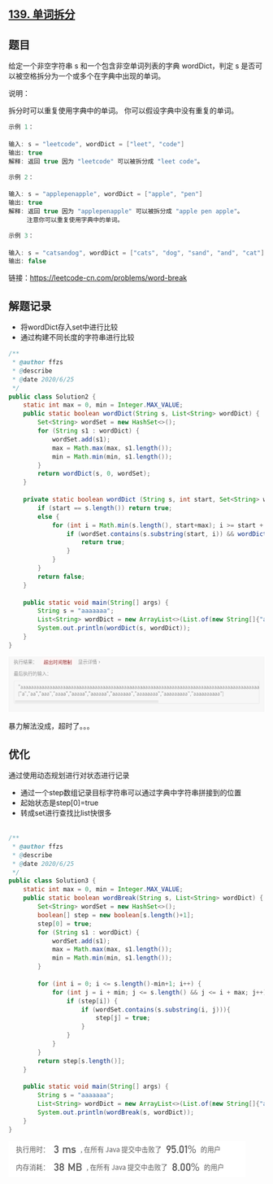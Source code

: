 ## [139. 单词拆分](https://leetcode-cn.com/problems/word-break/)

## 题目

给定一个非空字符串 s 和一个包含非空单词列表的字典 wordDict，判定 s 是否可以被空格拆分为一个或多个在字典中出现的单词。

说明：

拆分时可以重复使用字典中的单词。
你可以假设字典中没有重复的单词。

```java
示例 1：

输入: s = "leetcode", wordDict = ["leet", "code"]
输出: true
解释: 返回 true 因为 "leetcode" 可以被拆分成 "leet code"。
```

```java
示例 2：

输入: s = "applepenapple", wordDict = ["apple", "pen"]
输出: true
解释: 返回 true 因为 "applepenapple" 可以被拆分成 "apple pen apple"。
     注意你可以重复使用字典中的单词。
```

```java
示例 3：

输入: s = "catsandog", wordDict = ["cats", "dog", "sand", "and", "cat"]
输出: false
```


链接：https://leetcode-cn.com/problems/word-break

## 解题记录

+ 将wordDict存入set中进行比较
+ 通过构建不同长度的字符串进行比较



```java
/**
 * @author ffzs
 * @describe
 * @date 2020/6/25
 */
public class Solution2 {
    static int max = 0, min = Integer.MAX_VALUE;
    public static boolean wordDict(String s, List<String> wordDict) {
        Set<String> wordSet = new HashSet<>();
        for (String s1 : wordDict) {
            wordSet.add(s1);
            max = Math.max(max, s1.length());
            min = Math.min(min, s1.length());
        }
        return wordDict(s, 0, wordSet);
    }

    private static boolean wordDict (String s, int start, Set<String> wordSet) {
        if (start == s.length()) return true;
        else {
            for (int i = Math.min(s.length(), start+max); i >= start + min; -- i) {
                if (wordSet.contains(s.substring(start, i)) && wordDict(s, i, wordSet)) {
                    return true;
                }
            }
        }
        return false;
    }

    public static void main(String[] args) {
        String s = "aaaaaaa";
        List<String> wordDict = new ArrayList<>(List.of(new String[]{"aaaa", "aaa"}));
        System.out.println(wordDict(s, wordDict));
    }
}
```

![image-20200625090233113](image-20200625090233113.png)

暴力解法没成，超时了。。。

## 优化

通过使用动态规划进行对状态进行记录

+ 通过一个step数组记录目标字符串可以通过字典中字符串拼接到的位置
+ 起始状态是step[0]=true
+ 转成set进行查找比list快很多

```java

/**
 * @author ffzs
 * @describe
 * @date 2020/6/25
 */
public class Solution3 {
    static int max = 0, min = Integer.MAX_VALUE;
    public static boolean wordBreak(String s, List<String> wordDict) {
        Set<String> wordSet = new HashSet<>();
        boolean[] step = new boolean[s.length()+1];
        step[0] = true;
        for (String s1 : wordDict) {
            wordSet.add(s1);
            max = Math.max(max, s1.length());
            min = Math.min(min, s1.length());
        }

        for (int i = 0; i <= s.length()-min+1; i++) {
            for (int j = i + min; j <= s.length() && j <= i + max; j++) {
                if (step[i]) {
                    if (wordSet.contains(s.substring(i, j))){
                        step[j] = true;
                    }
                }
            }
        }
        return step[s.length()];
    }

    public static void main(String[] args) {
        String s = "aaaaaaa";
        List<String> wordDict = new ArrayList<>(List.of(new String[]{"aaa", "aaaa"}));
        System.out.println(wordBreak(s, wordDict));
    }
}
```

![image-20200625093337449](image-20200625093337449.png)